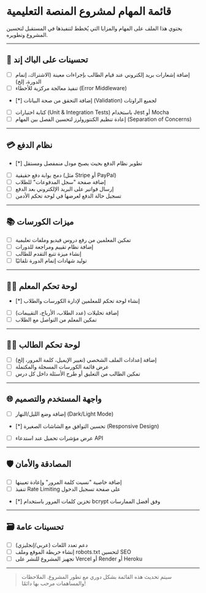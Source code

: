 # قائمة المهام لمشروع المنصة التعليمية

يحتوي هذا الملف على المهام والمزايا التي يُخطط لتنفيذها في المستقبل لتحسين المشروع وتطويره.

---

## 🔧 تحسينات على الباك إند

- [ ] إضافة إشعارات بريد إلكتروني عند قيام الطالب بإجراءات معينة (الاشتراك، إتمام الدورة، إلخ)
- [ ] تنفيذ معالجة مركزية للأخطاء (Error Middleware)
- [*] إضافة التحقق من صحة البيانات (Validation) لجميع الراوتات
- [ ] كتابة اختبارات (Unit & Integration Tests) باستخدام Jest أو Mocha
- [ ] إعادة تنظيم الكنتورولرز لتحسين الفصل بين المهام (Separation of Concerns)

---

## 💳 نظام الدفع

- [*] تطوير نظام الدفع بحيث يصبح مودل منمفصل ومستقل
- [ ] دمج بوابة دفع حقيقية (مثل Stripe أو PayPal)
- [ ] إضافة صفحة "سجل المدفوعات" للطلاب
- [ ] إرسال فواتير على البريد الإلكتروني بعد الدفع
- [ ] تسجيل حالة الدفع لعرضها في لوحة تحكم الأدمن

---

## 📚 ميزات الكورسات

- [ ] تمكين المعلمين من رفع دروس فيديو وملفات تعليمية
- [ ] إضافة نظام تقييم ومراجعة للدورات
- [ ] إنشاء ميزة تتبع التقدم للطالب
- [ ] توليد شهادات إتمام الدورة تلقائيًا

---

## 🧑‍🏫 لوحة تحكم المعلم

- [*] إنشاء لوحة تحكم للمعلمين لإدارة الكورسات والطلاب
- [ ] إضافة تحليلات (عدد الطلاب، الأرباح، التقييمات)
- [ ] تمكين المعلم من التواصل مع الطلاب

---

## 🧑‍🎓 لوحة تحكم الطالب

- [ ] إضافة إعدادات الملف الشخصي (تغيير الإيميل، كلمة المرور، إلخ)
- [ ] عرض قائمة الكورسات المسجلة والمكتملة
- [ ] تمكين الطالب من التعليق أو طرح الأسئلة داخل كل درس

---

## 🌐 واجهة المستخدم والتصميم

- [ ] إضافة وضع الليل/النهار (Dark/Light Mode)
- [*] تحسين التوافق مع الشاشات الصغيرة (Responsive Design)
- [ ] عرض مؤشرات تحميل عند استدعاء API

---

## 🛡️ المصادقة والأمان

- [ ] إضافة خاصية "نسيت كلمة المرور" وإعادة تعيينها
- [ ] تنفيذ Rate Limiting على صفحة تسجيل الدخول
- [*] تخزين كلمات المرور باستخدام bcrypt وفق أفضل الممارسات

---

## 🗃️ تحسينات عامة

- [ ] دعم تعدد اللغات (عربي/إنجليزي)
- [ ] إنشاء خريطة الموقع وملف robots.txt لتحسين SEO
- [ ] تجهيز المشروع للنشر على Vercel أو Render أو Heroku

---

> سيتم تحديث هذه القائمة بشكل دوري مع تطور المشروع. الملاحظات والمساهمات مرحب بها دائمًا!
